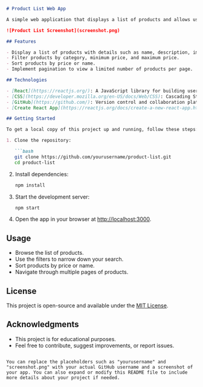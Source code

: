 ```markdown
# Product List Web App

A simple web application that displays a list of products and allows users to apply filters and pagination. Built with React.

![Product List Screenshot](screenshot.png)

## Features

- Display a list of products with details such as name, description, image, and price.
- Filter products by category, minimum price, and maximum price.
- Sort products by price or name.
- Implement pagination to view a limited number of products per page.

## Technologies

- [React](https://reactjs.org/): A JavaScript library for building user interfaces.
- [CSS](https://developer.mozilla.org/en-US/docs/Web/CSS): Cascading Style Sheets for styling the app.
- [GitHub](https://github.com/): Version control and collaboration platform for hosting the code.
- [Create React App](https://reactjs.org/docs/create-a-new-react-app.html#create-react-app): A tool for quickly setting up React projects.

## Getting Started

To get a local copy of this project up and running, follow these steps:

1. Clone the repository:

   ```bash
   git clone https://github.com/yourusername/product-list.git
   cd product-list
   ```

2. Install dependencies:

   ```bash
   npm install
   ```

3. Start the development server:

   ```bash
   npm start
   ```

4. Open the app in your browser at [http://localhost:3000](http://localhost:3000).

## Usage

- Browse the list of products.
- Use the filters to narrow down your search.
- Sort products by price or name.
- Navigate through multiple pages of products.

## License

This project is open-source and available under the [MIT License](LICENSE).

## Acknowledgments

- This project is for educational purposes.
- Feel free to contribute, suggest improvements, or report issues.
```

You can replace the placeholders such as "yourusername" and "screenshot.png" with your actual GitHub username and a screenshot of your app. You can also expand or modify this README file to include more details about your project if needed.
